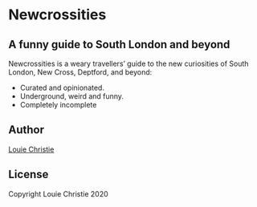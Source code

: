 # Newcrossities

## A funny guide to South London and beyond

Newcrossities is a weary travellers’ guide to the new curiosities of South
London, New Cross, Deptford, and beyond:

- Curated and opinionated.
- Underground, weird and funny.
- Completely incomplete

## Author

[Louie Christie](https://www.louiechristie.com)

## License

Copyright Louie Christie 2020
